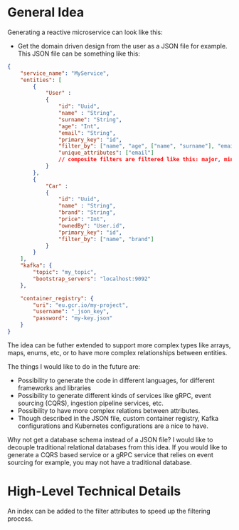 # General Idea

Generating a reactive microservice can look like this:

- Get the domain driven design from the user as a JSON file for example. This JSON file can be something like this:
```json
{
    "service_name": "MyService",
    "entities": [
        {
            "User" : 
            {
                "id": "Uuid",
                "name" : "String",
                "surname": "String",
                "age": "Int",
                "email": "String",
                "primary_key": "id",
                "filter_by": ["name", "age", ["name", "surname"], "email"],
                "unique_attributes": ["email"]
                // composite filters are filtered like this: major, minor, subminor, etc.
            }
        },
        {
            "Car" : 
            {
                "id": "Uuid",
                "name" : "String",
                "brand": "String",
                "price": "Int",
                "ownedBy": "User.id",
                "primary_key": "id",
                "filter_by": ["name", "brand"]
            }
        }
    ],
    "kafka": {
        "topic": "my_topic",
        "bootstrap_servers": "localhost:9092"
    },

    "container_registry": {
        "uri": "eu.gcr.io/my-project",
        "username": "_json_key",
        "password": "my-key.json"
    }
}

```
The idea can be futher extended to support more complex types like arrays, maps, enums, etc, or to have more complex relationships between entities.

The things I would like to do in the future are:
- Possibility to generate the code in different languages, for different frameworks and libraries
- Possibility to generate different kinds of services like gRPC, event sourcing (CQRS), ingestion pipeline services, etc.
- Possibility to have more complex relations between attributes.
- Though described in the JSON file, custom container registry, Kafka configurations and Kubernetes configurations are a nice to have.


Why not get a database schema instead of a JSON file? I would like to decouple traditional relational databases from this idea. If you would like to generate a CQRS based service or a gRPC service that relies on event sourcing for example, you may not have a traditional database.

# High-Level Technical Details

An index can be added to the filter attributes to speed up the filtering process.